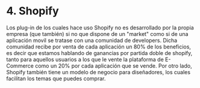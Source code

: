 # 4. Shopify

Los plug-in de los cuales hace uso Shopify no es desarrollado por la propia empresa (que también) si no que dispone de un "market" como si de una aplicación movil se tratase con una comunidad de developers. Dicha comunidad recibe por venta de cada aplicación un 80% de los beneficios, es decir que estamos hablando de ganancias por partida doble de shopify, tanto para aquellos usuarios a los que le vente la plataforma de E-Commerce como un 20% por cada aplicación que se vende.
Por otro lado, Shopify también tiene un modelo de negocio para diseñadores, los cuales facilitan los temas que puedes comprar.